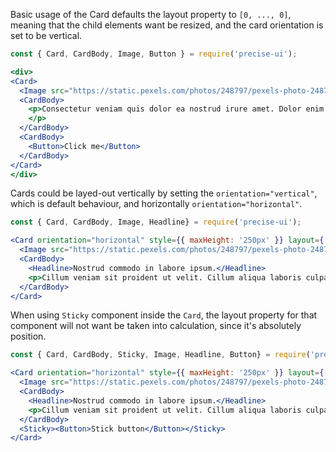 Basic usage of the Card defaults the layout property to `[0, ..., 0]`, meaning that the child elements want be resized, and the card orientation is set to be vertical.

```jsx
const { Card, CardBody, Image, Button } = require('precise-ui');

<div>
<Card>
  <Image src="https://static.pexels.com/photos/248797/pexels-photo-248797.jpeg" alt="image" />
  <CardBody>
    <p>Consectetur veniam quis dolor ea nostrud irure amet. Dolor enim commodo aliquip eu. Ullamco sit ut magna velit eiusmod enim qui dolor labore reprehenderit. Et officia et adipisicing aliquip anim nostrud nisi ipsum proident esse irure aute Lorem voluptate. Nostrud ex enim cupidatat sit sint sint qui pariatur sint occaecat est.
    </p>
  </CardBody>
  <CardBody>
    <Button>Click me</Button>
  </CardBody>
</Card>
</div>
```

Cards could be layed-out vertically by setting the `orientation="vertical"`, which is default behaviour, and horizontally  `orientation="horizontal"`.

```jsx
const { Card, CardBody, Image, Headline} = require('precise-ui');

<Card orientation="horizontal" style={{ maxHeight: '250px' }} layout={[2, 1, 2]}>
  <Image src="https://static.pexels.com/photos/248797/pexels-photo-248797.jpeg" alt="image" />
  <CardBody>
    <Headline>Nostrud commodo in labore ipsum.</Headline>
    <p>Cillum veniam sit proident ut velit. Cillum aliqua laboris culpa aute commodo ut. Reprehenderit duis occaecat id anim officia in consectetur consequat id cillum dolor laborum sit ipsum. Fugiat consectetur incididunt non cupidatat elit irure quis culpa eiusmod qui minim Lorem non. Ullamco officia aliqua culpa nulla commodo enim ea laborum deserunt cillum mollit magna est. Nisi sit qui consequat dolore sint duis proident in ex.</p>
  </CardBody>
</Card>
```

When using `Sticky` component inside the `Card`, the layout property for that component will not want be taken into calculation, since it's absolutely position.

```jsx
const { Card, CardBody, Sticky, Image, Headline, Button} = require('precise-ui');

<Card orientation="horizontal" style={{ maxHeight: '250px' }} layout={[2, 1, 2]}>
  <Image src="https://static.pexels.com/photos/248797/pexels-photo-248797.jpeg" alt="image" />
  <CardBody>
    <Headline>Nostrud commodo in labore ipsum.</Headline>
    <p>Cillum veniam sit proident ut velit. Cillum aliqua laboris culpa aute commodo ut. Reprehenderit duis occaecat id anim officia in consectetur consequat id cillum dolor laborum sit ipsum. Fugiat consectetur incididunt non cupidatat elit irure quis culpa eiusmod qui minim Lorem non. Ullamco officia aliqua culpa nulla commodo enim ea laborum deserunt cillum mollit magna est. Nisi sit qui consequat dolore sint duis proident in ex.</p>
  </CardBody>
  <Sticky><Button>Stick button</Button></Sticky>
</Card>
```
